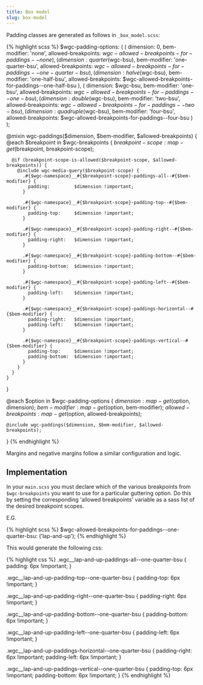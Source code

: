 ```yaml
---
title: Box model
slug: box-model
---
```


Padding classes are generated as follows in `_box_model.scss`:

{% highlight scss %}
  $wgc-padding-options: (
    (
      dimension:           0,
      bem-modifier:        'none',
      allowed-breakpoints: $wgc-allowed-breakpoints-for-paddings--none
    ),
    (
      dimension:           quarter($wgc-bsu),
      bem-modifier:        'one-quarter-bsu',
      allowed-breakpoints: $wgc-allowed-breakpoints-for-paddings--one-quarter-bsu
    ),
    (
      dimension:           halve($wgc-bsu),
      bem-modifier:        'one-half-bsu',
      allowed-breakpoints: $wgc-allowed-breakpoints-for-paddings--one-half-bsu
    ),
    (
      dimension:           $wgc-bsu,
      bem-modifier:        'one-bsu',
      allowed-breakpoints: $wgc-allowed-breakpoints-for-paddings--one-bsu
    ),
    (
      dimension:           double($wgc-bsu),
      bem-modifier:        'two-bsu',
      allowed-breakpoints: $wgc-allowed-breakpoints-for-paddings--two-bsu
    ),
    (
      dimension:           quadruple($wgc-bsu),
      bem-modifier:        'four-bsu',
      allowed-breakpoints: $wgc-allowed-breakpoints-for-paddings--four-bsu
    )
  );

  @mixin wgc-paddings($dimension, $bem-modifier, $allowed-breakpoints) {
    @each $breakpoint in $wgc-breakpoints {
      $breakpoint-scope: map-get($breakpoint, breakpoint-scope);

      @if (breakpoint-scope-is-allowed($breakpoint-scope, $allowed-breakpoints)) {
        @include wgc-media-query($breakpoint-scope) {
          .#{$wgc-namespace}__#{$breakpoint-scope}-paddings-all--#{$bem-modifier} {
            padding:         $dimension !important;
          }

          .#{$wgc-namespace}__#{$breakpoint-scope}-padding-top--#{$bem-modifier} {
            padding-top:     $dimension !important;
          }

          .#{$wgc-namespace}__#{$breakpoint-scope}-padding-right--#{$bem-modifier} {
            padding-right:   $dimension !important;
          }

          .#{$wgc-namespace}__#{$breakpoint-scope}-padding-bottom--#{$bem-modifier} {
            padding-bottom:  $dimension !important;
          }

          .#{$wgc-namespace}__#{$breakpoint-scope}-padding-left--#{$bem-modifier} {
            padding-left:    $dimension !important;
          }

          .#{$wgc-namespace}__#{$breakpoint-scope}-paddings-horizontal--#{$bem-modifier} {
            padding-right:   $dimension !important;
            padding-left:    $dimension !important;
          }

          .#{$wgc-namespace}__#{$breakpoint-scope}-paddings-vertical--#{$bem-modifier} {
            padding-top:     $dimension !important;
            padding-bottom:  $dimension !important;
          }
        }
      }
    }
  }

  @each $option in $wgc-padding-options {
    $dimension:           map-get($option, dimension);
    $bem-modifier:        map-get($option, bem-modifier);
    $allowed-breakpoints: map-get($option, allowed-breakpoints);

    @include wgc-paddings($dimension, $bem-modifier, $allowed-breakpoints);
  }
{% endhighlight %}

Margins and negative margins follow a similar configuration and logic.

Implementation
--------------

In your `main.scss` you must declare which of the various breakpoints from `$wgc-breakpoints`
you want to use for a particular guttering option. Do this by setting the corresponding
'allowed breakpoints' variable as a sass list of the desired breakpoint scopes.

E.G.

{% highlight scss %}
  $wgc-allowed-breakpoints-for-paddings--one-quarter-bsu: ('lap-and-up');
{% endhighlight %}

This would generate the following css:

{% highlight css %}
  .wgc__lap-and-up-paddings-all--one-quarter-bsu {
    padding:        6px !important;
  }

  .wgc__lap-and-up-padding-top--one-quarter-bsu {
    padding-top:    6px !important;
  }

  .wgc__lap-and-up-padding-right--one-quarter-bsu {
    padding-right:  6px !important;
  }

  .wgc__lap-and-up-padding-bottom--one-quarter-bsu {
    padding-bottom: 6px !important;
  }

  .wgc__lap-and-up-padding-left--one-quarter-bsu {
    padding-left:   6px !important;
  }

  .wgc__lap-and-up-paddings-horizontal--one-quarter-bsu {
    padding-right:  6px !important;
    padding-left:   6px !important;
  }

  .wgc__lap-and-up-paddings-vertical--one-quarter-bsu {
    padding-top:    6px !important;
    padding-bottom: 6px !important;
  }
{% endhighlight %}
